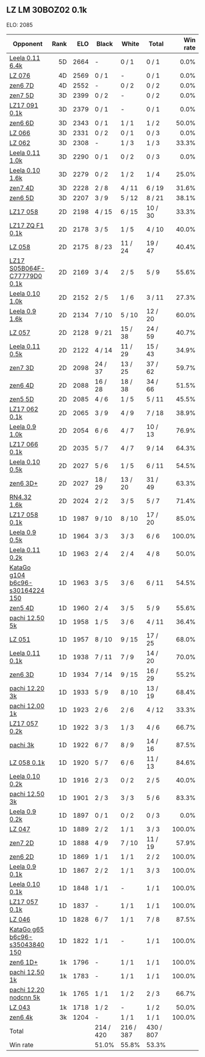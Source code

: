 ## LZ LM 30BOZ02 0.1k ##

ELO: 2085

Opponent | Rank | ELO | Black | White | Total | Win rate
---------|-----:|----:|-------|-------|-------|-------:
[Leela 0.11 6.4k](Leela%200.11%206.4k.md) | 5D | 2664 | - | 0 / 1 | 0 / 1 | 0.0%
[LZ 076](LZ%20076.md) | 4D | 2569 | 0 / 1 | - | 0 / 1 | 0.0%
[zen6 7D](zen6%207D.md) | 4D | 2552 | - | 0 / 2 | 0 / 2 | 0.0%
[zen7 5D](zen7%205D.md) | 3D | 2399 | 0 / 2 | - | 0 / 2 | 0.0%
[LZ17 091 0.1k](LZ17%20091%200.1k.md) | 3D | 2379 | 0 / 1 | - | 0 / 1 | 0.0%
[zen6 6D](zen6%206D.md) | 3D | 2343 | 0 / 1 | 1 / 1 | 1 / 2 | 50.0%
[LZ 066](LZ%20066.md) | 3D | 2331 | 0 / 2 | 0 / 1 | 0 / 3 | 0.0%
[LZ 062](LZ%20062.md) | 3D | 2308 | - | 1 / 3 | 1 / 3 | 33.3%
[Leela 0.11 1.0k](Leela%200.11%201.0k.md) | 3D | 2290 | 0 / 1 | 0 / 2 | 0 / 3 | 0.0%
[Leela 0.10 1.6k](Leela%200.10%201.6k.md) | 3D | 2279 | 0 / 2 | 1 / 2 | 1 / 4 | 25.0%
[zen7 4D](zen7%204D.md) | 3D | 2228 | 2 / 8 | 4 / 11 | 6 / 19 | 31.6%
[zen6 5D](zen6%205D.md) | 3D | 2207 | 3 / 9 | 5 / 12 | 8 / 21 | 38.1%
[LZ17 058](LZ17%20058.md) | 2D | 2198 | 4 / 15 | 6 / 15 | 10 / 30 | 33.3%
[LZ17 ZQ F1 0.1k](LZ17%20ZQ%20F1%200.1k.md) | 2D | 2178 | 3 / 5 | 1 / 5 | 4 / 10 | 40.0%
[LZ 058](LZ%20058.md) | 2D | 2175 | 8 / 23 | 11 / 24 | 19 / 47 | 40.4%
[LZ17 S05B064F-C77779D0 0.1k](LZ17%20S05B064F-C77779D0%200.1k.md) | 2D | 2169 | 3 / 4 | 2 / 5 | 5 / 9 | 55.6%
[Leela 0.10 1.0k](Leela%200.10%201.0k.md) | 2D | 2152 | 2 / 5 | 1 / 6 | 3 / 11 | 27.3%
[Leela 0.9 1.6k](Leela%200.9%201.6k.md) | 2D | 2134 | 7 / 10 | 5 / 10 | 12 / 20 | 60.0%
[LZ 057](LZ%20057.md) | 2D | 2128 | 9 / 21 | 15 / 38 | 24 / 59 | 40.7%
[Leela 0.11 0.5k](Leela%200.11%200.5k.md) | 2D | 2122 | 4 / 14 | 11 / 29 | 15 / 43 | 34.9%
[zen7 3D](zen7%203D.md) | 2D | 2098 | 24 / 37 | 13 / 25 | 37 / 62 | 59.7%
[zen6 4D](zen6%204D.md) | 2D | 2088 | 16 / 28 | 18 / 38 | 34 / 66 | 51.5%
[zen5 5D](zen5%205D.md) | 2D | 2085 | 4 / 6 | 1 / 5 | 5 / 11 | 45.5%
[LZ17 062 0.1k](LZ17%20062%200.1k.md) | 2D | 2065 | 3 / 9 | 4 / 9 | 7 / 18 | 38.9%
[Leela 0.9 1.0k](Leela%200.9%201.0k.md) | 2D | 2054 | 6 / 6 | 4 / 7 | 10 / 13 | 76.9%
[LZ17 066 0.1k](LZ17%20066%200.1k.md) | 2D | 2035 | 5 / 7 | 4 / 7 | 9 / 14 | 64.3%
[Leela 0.10 0.5k](Leela%200.10%200.5k.md) | 2D | 2027 | 5 / 6 | 1 / 5 | 6 / 11 | 54.5%
[zen6 3D+](zen6%203D+.md) | 2D | 2027 | 18 / 29 | 13 / 20 | 31 / 49 | 63.3%
[RN4.32 1.6k](RN4.32%201.6k.md) | 2D | 2024 | 2 / 2 | 3 / 5 | 5 / 7 | 71.4%
[LZ17 058 0.1k](LZ17%20058%200.1k.md) | 1D | 1987 | 9 / 10 | 8 / 10 | 17 / 20 | 85.0%
[Leela 0.9 0.5k](Leela%200.9%200.5k.md) | 1D | 1964 | 3 / 3 | 3 / 3 | 6 / 6 | 100.0%
[Leela 0.11 0.2k](Leela%200.11%200.2k.md) | 1D | 1963 | 2 / 4 | 2 / 4 | 4 / 8 | 50.0%
[KataGo g104 b6c96-s30164224 150](KataGo%20g104%20b6c96-s30164224%20150.md) | 1D | 1963 | 3 / 5 | 3 / 6 | 6 / 11 | 54.5%
[zen5 4D](zen5%204D.md) | 1D | 1960 | 2 / 4 | 3 / 5 | 5 / 9 | 55.6%
[pachi 12.50 5k](pachi%2012.50%205k.md) | 1D | 1958 | 1 / 5 | 3 / 6 | 4 / 11 | 36.4%
[LZ 051](LZ%20051.md) | 1D | 1957 | 8 / 10 | 9 / 15 | 17 / 25 | 68.0%
[Leela 0.11 0.1k](Leela%200.11%200.1k.md) | 1D | 1938 | 7 / 11 | 7 / 9 | 14 / 20 | 70.0%
[zen6 3D](zen6%203D.md) | 1D | 1934 | 7 / 14 | 9 / 15 | 16 / 29 | 55.2%
[pachi 12.20 3k](pachi%2012.20%203k.md) | 1D | 1933 | 5 / 9 | 8 / 10 | 13 / 19 | 68.4%
[pachi 12.00 1k](pachi%2012.00%201k.md) | 1D | 1923 | 2 / 6 | 2 / 6 | 4 / 12 | 33.3%
[LZ17 057 0.2k](LZ17%20057%200.2k.md) | 1D | 1922 | 3 / 3 | 1 / 3 | 4 / 6 | 66.7%
[pachi 3k](pachi%203k.md) | 1D | 1922 | 6 / 7 | 8 / 9 | 14 / 16 | 87.5%
[LZ 058 0.1k](LZ%20058%200.1k.md) | 1D | 1920 | 5 / 7 | 6 / 6 | 11 / 13 | 84.6%
[Leela 0.10 0.2k](Leela%200.10%200.2k.md) | 1D | 1916 | 2 / 3 | 0 / 2 | 2 / 5 | 40.0%
[pachi 12.50 3k](pachi%2012.50%203k.md) | 1D | 1901 | 2 / 3 | 3 / 3 | 5 / 6 | 83.3%
[Leela 0.9 0.2k](Leela%200.9%200.2k.md) | 1D | 1897 | 0 / 1 | 0 / 2 | 0 / 3 | 0.0%
[LZ 047](LZ%20047.md) | 1D | 1889 | 2 / 2 | 1 / 1 | 3 / 3 | 100.0%
[zen7 2D](zen7%202D.md) | 1D | 1888 | 4 / 9 | 7 / 10 | 11 / 19 | 57.9%
[zen6 2D](zen6%202D.md) | 1D | 1869 | 1 / 1 | 1 / 1 | 2 / 2 | 100.0%
[Leela 0.9 0.1k](Leela%200.9%200.1k.md) | 1D | 1867 | 2 / 2 | 1 / 1 | 3 / 3 | 100.0%
[Leela 0.10 0.1k](Leela%200.10%200.1k.md) | 1D | 1848 | 1 / 1 | - | 1 / 1 | 100.0%
[LZ17 057 0.1k](LZ17%20057%200.1k.md) | 1D | 1837 | - | 1 / 1 | 1 / 1 | 100.0%
[LZ 046](LZ%20046.md) | 1D | 1828 | 6 / 7 | 1 / 1 | 7 / 8 | 87.5%
[KataGo g65 b6c96-s35043840 150](KataGo%20g65%20b6c96-s35043840%20150.md) | 1D | 1822 | 1 / 1 | - | 1 / 1 | 100.0%
[zen6 1D+](zen6%201D+.md) | 1k | 1796 | - | 1 / 1 | 1 / 1 | 100.0%
[pachi 12.50 1k](pachi%2012.50%201k.md) | 1k | 1783 | - | 1 / 1 | 1 / 1 | 100.0%
[pachi 12.20 nodcnn 5k](pachi%2012.20%20nodcnn%205k.md) | 1k | 1765 | 1 / 1 | 1 / 2 | 2 / 3 | 66.7%
[LZ 043](LZ%20043.md) | 1k | 1718 | 1 / 2 | - | 1 / 2 | 50.0%
[zen6 4k](zen6%204k.md) | 3k | 1204 | - | 1 / 1 | 1 / 1 | 100.0%
Total | | | 214 / 420 | 216 / 387 | 430 / 807 | 
Win rate| | | 51.0% | 55.8% | 53.3% | 
